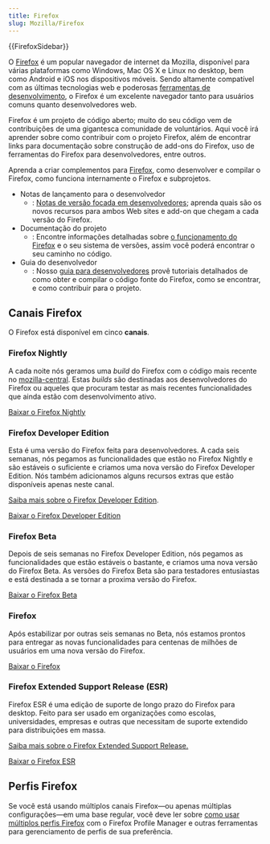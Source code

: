 ```yaml
---
title: Firefox
slug: Mozilla/Firefox
---
```

{{FirefoxSidebar}}

O [Firefox](https://www.mozilla.org/pt-br/docs/firefox/new/) é um popular navegador de internet da Mozilla, disponível para várias plataformas como Windows, Mac OS X e Linux no desktop, bem como Android e iOS nos dispositivos móveis. Sendo altamente compatível com as últimas tecnologias web e poderosas [ferramentas de desenvolvimento](/pt-BR/docs/Tools), o Firefox é um excelente navegador tanto para usuários comuns quanto desenvolvedores web.

Firefox é um projeto de código aberto; muito do seu código vem de contribuições de uma gigantesca comunidade de voluntários. Aqui você irá aprender sobre como contribuir com o projeto Firefox, além de encontrar links para documentação sobre construção de add-ons do Firefox, uso de ferramentas do Firefox para desenvolvedores, entre outros.

Aprenda a criar complementos para [Firefox](https://www.mozilla.org/pt-br/docs/firefox/), como desenvolver e compilar o Firefox, como funciona internamente o Firefox e subprojetos.

- Notas de lançamento para o desenvolvedor
  - : [Notas de versão focada em desenvolvedores](/pt-BR/docs/Firefox/Releases); aprenda quais são os novos recursos para ambos Web sites e add-on que chegam a cada versão do Firefox.
- Documentação do projeto
  - : Encontre informações detalhadas sobre [o funcionamento do Firefox](/pt-BR/docs/Mozilla) e o seu sistema de versões, assim você poderá encontrar o seu caminho no código.
- Guia do desenvolvedor
  - : Nosso [guia para desenvolvedores](/pt-BR/docs/Developer_Guide) provê tutoriais detalhados de como obter e compilar o código fonte do Firefox, como se encontrar, e como contribuir para o projeto.

## Canais Firefox

O Firefox está disponível em cinco **canais**.

### Firefox Nightly

A cada noite nós geramos uma _build_ do Firefox com o código mais recente no [mozilla-central](/pt-BR/docs/mozilla-central). Estas _builds_ são destinadas aos desenvolvedores do Firefox ou aqueles que procuram testar as mais recentes funcionalidades que ainda estão com desenvolvimento ativo.

[Baixar o Firefox Nightly](https://nightly.mozilla.org/)

### Firefox Developer Edition

Esta é uma versão do Firefox feita para desenvolvedores. A cada seis semanas, nós pegamos as funcionalidades que estão no Firefox Nightly e são estáveis o suficiente e criamos uma nova versão do Firefox Developer Edition. Nós também adicionamos alguns recursos extras que estão disponíveis apenas neste canal.

[Saiba mais sobre o Firefox Developer Edition](/pt-BR/Firefox/Developer_Edition).

[Baixar o Firefox Developer Edition](https://www.mozilla.org/firefox/developer/)

### Firefox Beta

Depois de seis semanas no Firefox Developer Edition, nós pegamos as funcionalidades que estão estáveis o bastante, e criamos uma nova versão do Firefox Beta. As versões do Firefox Beta são para testadores entusiastas e está destinada a se tornar a proxima versão do Firefox.

[Baixar o Firefox Beta](https://www.mozilla.org/firefox/channel/#beta)

### Firefox

Após estabilizar por outras seis semanas no Beta, nós estamos prontos para entregar as novas funcionalidades para centenas de milhões de usuários em uma nova versão do Firefox.

[Baixar o Firefox](https://www.mozilla.org/firefox/channel/#firefox)

### Firefox Extended Support Release (ESR)

Firefox ESR é uma edição de suporte de longo prazo do Firefox para desktop. Feito para ser usado em organizações como escolas, universidades, empresas e outras que necessitam de suporte extendido para distribuições em massa.

[Saiba mais sobre o Firefox Extended Support Release.](/pt-BR/Firefox/Firefox_ESR)

[Baixar o Firefox ESR](https://www.mozilla.org/firefox/organizations/all/)

## Perfis Firefox

Se você está usando múltiplos canais Firefox—ou apenas múltiplas configurações—em uma base regular, você deve ler sobre [como usar múltiplos perfis Firefox](/pt-BR/docs/Mozilla/Firefox/Multiple_profiles) com o Firefox Profile Manager e outras ferramentas para gerenciamento de perfis de sua preferência.
